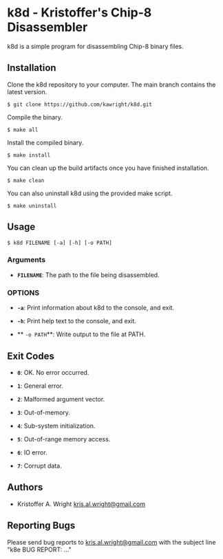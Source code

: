 # k8d - Kristoffer's Chip-8 Disassembler

k8d is a simple program for disassembling Chip-8 binary files.

## Installation

Clone the k8d repository to your computer. The main branch contains the latest 
version.

    $ git clone https://github.com/kawright/k8d.git

Compile the binary.

    $ make all

Install the compiled binary.
    
    $ make install

You can clean up the build artifacts once you have finished installation.

    $ make clean

You can also uninstall k8d using the provided make script.

    $ make uninstall


## Usage

    $ k8d FILENAME [-a] [-h] [-o PATH]


### Arguments

- **`FILENAME`**: The path to the file being disassembled.


### OPTIONS

- **`-a`**: Print information about k8d to the console, and exit.

- **`-h`**: Print help text to the console, and exit.

- ** `-o PATH`**: Write output to the file at PATH.


## Exit Codes

- **`0`**: OK. No error occurred.

- **`1`**: General error.

- **`2`**: Malformed argument vector.

- **`3`**: Out-of-memory.

- **`4`**: Sub-system initialization.

- **`5`**: Out-of-range memory access.

- **`6`**: IO error.

- **`7`**: Corrupt data.

## Authors

- Kristoffer A. Wright <kris.al.wright@gmail.com>


## Reporting Bugs

Please send bug reports to kris.al.wright@gmail.com with the subject line
"k8e BUG REPORT: ..."

